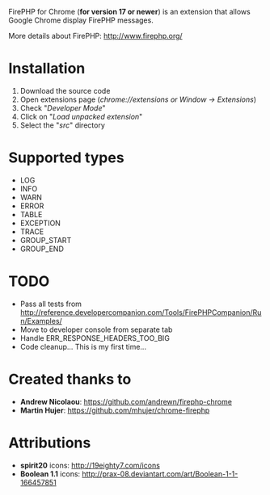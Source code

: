 FirePHP for Chrome (**for version 17 or newer**) is an extension that allows Google Chrome display FirePHP messages.

More details about FirePHP: http://www.firephp.org/

# Installation
1. Download the source code
2. Open extensions page (*chrome://extensions or Window -> Extensions*)
3. Check "*Developer Mode*"
4. Click on "*Load unpacked extension*"
5. Select the "*src*" directory

# Supported types
- LOG
- INFO
- WARN
- ERROR
- TABLE
- EXCEPTION
- TRACE
- GROUP_START
- GROUP_END

# TODO
- Pass all tests from http://reference.developercompanion.com/Tools/FirePHPCompanion/Run/Examples/
- Move to developer console from separate tab
- Handle ERR_RESPONSE_HEADERS_TOO_BIG
- Code cleanup... This is my first time...

# Created thanks to
- **Andrew Nicolaou**: https://github.com/andrewn/firephp-chrome
- **Martin Hujer**: https://github.com/mhujer/chrome-firephp

# Attributions
- **spirit20** icons: http://19eighty7.com/icons
- **Boolean 1.1** icons: http://prax-08.deviantart.com/art/Boolean-1-1-166457851